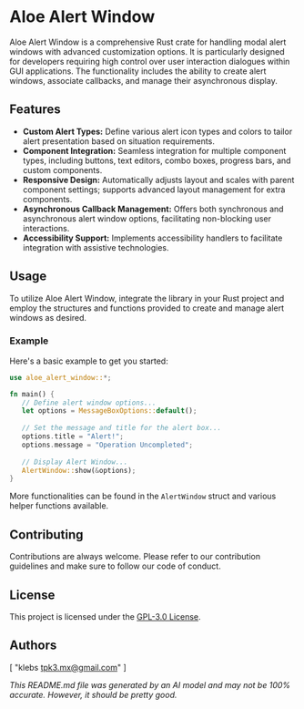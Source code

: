 # Aloe Alert Window

Aloe Alert Window is a comprehensive Rust crate for handling modal alert windows with advanced customization options. It is particularly designed for developers requiring high control over user interaction dialogues within GUI applications. The functionality includes the ability to create alert windows, associate callbacks, and manage their asynchronous display.

## Features
- **Custom Alert Types:** Define various alert icon types and colors to tailor alert presentation based on situation requirements.
- **Component Integration:** Seamless integration for multiple component types, including buttons, text editors, combo boxes, progress bars, and custom components.
- **Responsive Design:** Automatically adjusts layout and scales with parent component settings; supports advanced layout management for extra components.
- **Asynchronous Callback Management:** Offers both synchronous and asynchronous alert window options, facilitating non-blocking user interactions.
- **Accessibility Support:** Implements accessibility handlers to facilitate integration with assistive technologies.

## Usage
To utilize Aloe Alert Window, integrate the library in your Rust project and employ the structures and functions provided to create and manage alert windows as desired.

### Example
Here's a basic example to get you started:

```rust
use aloe_alert_window::*;

fn main() {
   // Define alert window options...
   let options = MessageBoxOptions::default();
   
   // Set the message and title for the alert box...
   options.title = "Alert!";
   options.message = "Operation Uncompleted";
   
   // Display Alert Window...
   AlertWindow::show(&options);
}
```

More functionalities can be found in the `AlertWindow` struct and various helper functions available.

## Contributing
Contributions are always welcome. Please refer to our contribution guidelines and make sure to follow our code of conduct.

## License
This project is licensed under the [GPL-3.0 License](LICENSE).

## Authors
[
    "klebs <tpk3.mx@gmail.com>"
]

*This README.md file was generated by an AI model and may not be 100% accurate. However, it should be pretty good.*